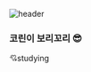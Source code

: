![header](https://capsule-render.vercel.app/api?type=wave&color=auto&height=300&section=header&text=개발자%20보리꼬리&fontSize=90)

### 코린이 보리꼬리 :sunglasses:

:cupid:studying

